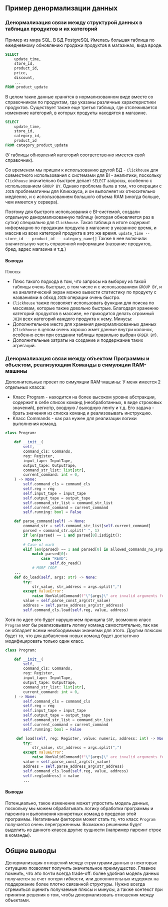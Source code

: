 ## Пример денормализации данных

### Денормализация связи между структурой данных в таблицах продуктов и их категорий
Пример из мира SQL. 
В БД PostgreSQL Имелась большая таблица по ежедневному обновлению продажи продуктов в магазинах, вида вроде.
```SQL
SELECT
	update_time,
	store_id,
	product_id,
	price,
	discount,
	...
FROM product_update
```
В целом такие данные хранятся в нормализованном виде вместе со справочником по продуктам, где указаны различные характеристики продуктов.
Существует также еще третья таблица, где отслеживается изменение категорий, в которых продукты находятся в магазине.
```SQL
SELECT
	update_time,
	store_id,
	category_id,
	product_id
FROM category_product_update
```
(У таблицы обновлений категорий соответственно имеется свой справочник).

Со временем мы пришли к использованию другой БД - `Clickhouse` для совместного использования с системами для BI - аналитики, поскольку `Clickhouse` значительно быстрее делает `SELECT` запросы, особенно с использованием `GROUP BY`.
Однако проблема была в том, что операции с `JOIN` проблематичны для Кликхауса, и он выполняет их относительно медленно, и с использованием большого объема RAM (иногда больше, чем имеется у сервера).

Поэтому для быстрого использования с BI-системой, создали отдельную денормализованную таблицу (которая обновляется раз в сутки) специально для `Clickhouse`.
Такая таблица в итоге содержит информацию по продажам продукта в магазине в указанное время, и массив из всех категорий продукта в это же время.
`update_time -- store_id -- product_id -- category_name[]`
Также в нее включили значительную часть справочной информации (название продуктов, бред, адрес магазина и т.д.)

#### Выводы
Плюсы
- Плюс такого подхода в том, что запросы на выборку из такой таблицы очень быстрые, в том числе и с использованием `GROUP BY`, и на аналитический экран можно вывести статистику по продукту с названиями в обход `JOIN` операции очень быстро.
- `Clickhouse` также позволяет использовать функции для поиска по массивам, которые также довольно быстрые. Благодаря хранению категорий продуктов в массиве, не приходится делать огромный `JOIN` всех категорий каждого продукта к нему.
Минусы:
- Дополнительное место для хранения денормализованных данных (`Clickhouse` в целом очень хорошо жмет данные внутри колонок, особенно если при создании таблицы правильно выбран `ORDER BY`).
- Дополнительные затраты на создание и поддержание таких агрегаций.

### Денормализация связи между объектом Программы и объектом, реализующим Команды в симуляции RAM-машины
Дополнительные проект по симуляции RAM-машины:
У меня имеется 2 отдельных класса:
- Класс Program - находится на более высоком уровне абстракции, содержит в себе список команд (необработанных, в виде строковых значений), регистр, входную / выходную ленту и т.д. Его задача - брать значения из списка команд и реализовывать инструкцию.
- Класс Commands - как раз нужен для реализации логики выполнения команд.
```python
class Program:

    def __init__(
        self,
        command_cls: Commands,
        reg: Register,
        input_tape: InputTape,
        output_tape: OutputTape,
        command_str_list: list[str],
        current_command: int = 0,
    ) -> None:
        self.command_cls = command_cls
        self.reg = reg
        self.input_tape = input_tape
        self.output_tape = output_tape
        self.command_str_list = command_str_list
        self.current_command = current_command
        self.running: bool = False

	def parse_command(self) -> None:
        command_str = self.command_str_list[self.current_command]
        parsed = command_str.split(" ", 1)
        if len(parsed) == 1 and parsed[0].isdigit():
            pass
        # Case of mark
        elif len(parsed) == 1 and parsed[0] in allowed_commands_no_args:
            match parsed[0]:
                case "READ":
                    self.do_read()
            # MORE CODE
	...
	def do_load(self, args: str) -> None:
        try:
            str_value, str_address = args.split(",")
        except ValueError:
            raise NonValidCommand(f"\"{args}\" are invalid arguments for LOAD")
        value = self.parse_const_arg(str_value)
        address = self.parse_address_arg(str_address)
        self.command_cls.load(self.reg, value, address)
```

Хотя по идее это будет нарушением принципа `SRP`, возможно класс `Program` мог бы реализовывать логику команд самостоятельно, так как он обладает всеми необходимыми знаниями для этого.
Другим плюсом будет то, что для добавления новых команд будет достаточно модифицировать только один класс.

```python
class Program:

    def __init__(
        self,
        command_cls: Commands,
        reg: Register,
        input_tape: InputTape,
        output_tape: OutputTape,
        command_str_list: list[str],
        current_command: int = 0,
    ) -> None:
        self.command_cls = command_cls
        self.reg = reg
        self.input_tape = input_tape
        self.output_tape = output_tape
        self.command_str_list = command_str_list
        self.current_command = current_command
        self.running: bool = False

	 def load(self, reg: Register, value: numeric, address: int) -> None:
        try:
            str_value, str_address = args.split(",")
        except ValueError:
            raise NonValidCommand(f"\"{args}\" are invalid arguments for LOAD")
        value = self.parse_const_arg(str_value)
        address = self.parse_address_arg(str_address)
        self.command_cls.load(self.reg, value, address)
        self.reg[address] = value
		...
```

#### Выводы
Потенциально, такое изменение может упростить модель данных, поскольку мы можем обрабатывать логику обработки программы и парсинга и выполнения конкретных команд в пределах этой программы.
Негативным фактором может стать то, что класс `Program` получается очень перегруженным. Возможно решением будет выделить из данного класса другие сущности (например парсинг строк в команды).

## Общие выводы
Денормализация отношений между структурами данных в некоторых ситуациях позволяет получить значительное преимущество. Главное помнить, что это почти всегда trade-off: более удобная модель данных получается за счет потери гибкости, или дополнительных издержек на поддержание более плотно связанной структуры. 
Нужно всегда стремиться оценить получаемые плюсы и минусы, а также контекст при принятии решения о том, чтобы денормализовать отношения между объектами.
